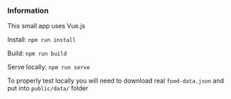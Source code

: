 ### Information
This small app uses Vue.js

Install: `npm run install`

Build: `npm run build`

Serve locally: `npm run serve`

To properly test locally you will need to download real `food-data.json` and put into `public/data/` folder 